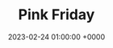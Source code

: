 ---
layout: none
title:  "Pink Friday"
artist: "Nick Minaj"
art: "nickiminaj-pinkfriday.jpg"
spotify_url: https://open.spotify.com/album/4cIAp0fnyPfICPqELp7LSH?si=HbuLrEjPQXKWOrechr0rrA
date:   2023-02-24 01:00:00 +0000
categories: album
tags: [hiphop, female]
---